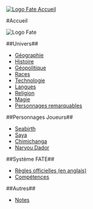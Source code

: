 [![Logo Fate Accueil](./img/power_fate.png)](index.html)

#Accueil

![Logo Fate](img/fate_logo.png)

##Univers##
* [Géographie](univ/geographie.html)
* [Histoire](univ/histoire.html)
* [Géopolitique](univ/geopolitique.html)
* [Races](univ/races.html)
* [Technologie](univ/technologie.html)
* [Langues](univ/langues.html)
* [Religion](univ/religion.html)
* [Magie](univ/magie.html)
* [Personnages remarquables](univ/perso_remarq.html)

##Personnages Joueurs##
* [Seabirth](pc/seabirth.html)
* [Saya](pc/saya.html)
* [Chimichanga](pc/chimichanga.html)
* [Naryou Dador](pc/naryou_dador.html)

##Système FATE##
* [Règles officielles (en anglais)](docs/Fate_Core_Electronic.pdf)
* [Compétences](fate/skills.html)

##Autres##
* [Notes](notes.html)